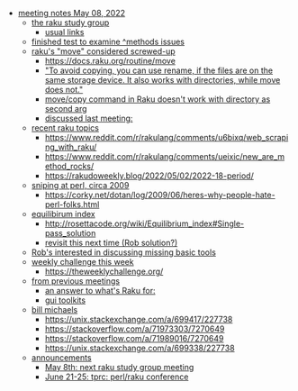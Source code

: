 - [meeting notes May 08, 2022](#org29e39ce)
  - [the raku study group](#orga65b9ed)
    - [usual links](#orgd95fdd3)
  - [finished test to examine ^methods issues](#orgbb38f5d)
  - [raku's "move" considered screwed-up](#orgb1c9d35)
    - [<https://docs.raku.org/routine/move>](#org976a129)
    - ["To avoid copying, you can use rename, if the files are on the same storage device. It also works with directories, while move does not."](#org3d5842a)
    - [move/copy command in Raku doesn't work with directory as second arg](#org0e10632)
    - [discussed last meeting:](#orgaa547d5)
  - [recent raku topics](#orgf5b627e)
    - [<https://www.reddit.com/r/rakulang/comments/u6bixq/web_scraping_with_raku/>](#org4250eae)
    - [<https://www.reddit.com/r/rakulang/comments/ueixic/new_are_method_rocks/>](#org2f34652)
    - [<https://rakudoweekly.blog/2022/05/02/2022-18-period/>](#orge8c4c89)
  - [sniping at perl, circa 2009](#org2e9e635)
    - [<https://corky.net/dotan/log/2009/06/heres-why-people-hate-perl-folks.html>](#org5c08911)
  - [equilibirum index](#org57ca369)
    - [<http://rosettacode.org/wiki/Equilibrium_index#Single-pass_solution>](#orgfc035a4)
    - [revisit this next time (Rob solution?)](#org651db4c)
  - [Rob's interested in discussing missing basic tools](#org3bce9b2)
  - [weekly challenge this week](#org133e36b)
    - [<https://theweeklychallenge.org/>](#org27cfa24)
  - [from previous meetings](#org62471e3)
    - [an answer to what's Raku for:](#org56b5871)
    - [gui toolkits](#org0969284)
  - [bill michaels](#orgaa8e28f)
    - [<https://unix.stackexchange.com/a/699417/227738>](#orgaae5e79)
    - [<https://stackoverflow.com/a/71973303/7270649>](#org10e0f03)
    - [<https://stackoverflow.com/a/71989016/7270649>](#org2f62535)
    - [<https://unix.stackexchange.com/a/699338/227738>](#orgc3a64f5)
  - [announcements](#org1c95233)
    - [May 8th: next raku study group meeting](#org3b4d0bc)
    - [June 21-25: tprc: perl/raku conference](#orgd07aea3)


<a id="org29e39ce"></a>

# meeting notes May 08, 2022


<a id="orga65b9ed"></a>

## the raku study group


<a id="orgd95fdd3"></a>

### usual links

1.  these notes

    1.  <https://github.com/doomvox/raku-study/blob/main/notes/meeting_2022may08.md>

2.  code examples

    1.  <https://github.com/doomvox/raku-study/tree/main/bin/2022may08>


<a id="orgbb38f5d"></a>

## finished test to examine ^methods issues

1.  <https://github.com/doomvox/darkroast/tree/main/S12-introspection/method_object_gists.t>

2.  misc things could be said about the code (search for STUDYGROUP)

    1.  /home/doom/End/Cave/Raku/Notes/notes-darkroast-caret<sub>methods</sub><sub>method</sub>


<a id="orgb1c9d35"></a>

## raku's "move" considered screwed-up


<a id="org976a129"></a>

### <https://docs.raku.org/routine/move>


<a id="org3d5842a"></a>

### "To avoid copying, you can use rename, if the files are on the same storage device. It also works with directories, while move does not."


<a id="org0e10632"></a>

### move/copy command in Raku doesn't work with directory as second arg


<a id="orgaa547d5"></a>

### discussed last meeting:

1.  <https://stackoverflow.com/questions/71909580/move-function-does-not-work-in-raku-in-windows/71973303#71973303>


<a id="orgf5b627e"></a>

## recent raku topics


<a id="org4250eae"></a>

### <https://www.reddit.com/r/rakulang/comments/u6bixq/web_scraping_with_raku/>


<a id="org2f34652"></a>

### <https://www.reddit.com/r/rakulang/comments/ueixic/new_are_method_rocks/>


<a id="orge8c4c89"></a>

### <https://rakudoweekly.blog/2022/05/02/2022-18-period/>


<a id="org2e9e635"></a>

## sniping at perl, circa 2009


<a id="org5c08911"></a>

### <https://corky.net/dotan/log/2009/06/heres-why-people-hate-perl-folks.html>

1.  bill michaels brought up this piece from 2009

2.  true: "There are many wonderful modules in CPAN, but learning about them, learning to use them, finding out about their hidden corner-cases and unexpected behaviors takes even more time"

3.  eh: "People hate Perl for the same reason we love it&#x2013; because it makes us feel clever."

    1.  And people attacked perl so they could pose as enlightened insiders.

4.  links to Steve Yegge: <https://sites.google.com/site/steveyegge2/ancient-languages-perl>

5.  my old commentary about Steve Yegge

    1.  <http://obsidianrook.com/doomfiles/GENTLE_ART_OF_PROGRAMMING.html>
    
    2.  <http://obsidianrook.com/doomfiles/SIGILS_OF_POWER.html>
    
    3.  <http://obsidianrook.com/doomfiles/CASE_STUDY_2.html>
    
    4.  <http://obsidianrook.com/doomfiles/THE_PERL_AFFAIR.html>


<a id="org57ca369"></a>

## equilibirum index


<a id="orgfc035a4"></a>

### <http://rosettacode.org/wiki/Equilibrium_index#Single-pass_solution>


<a id="org651db4c"></a>

### TODO revisit this next time (Rob solution?)


<a id="org3bce9b2"></a>

## TODO Rob's interested in discussing missing basic tools


<a id="org133e36b"></a>

## weekly challenge this week


<a id="org27cfa24"></a>

### <https://theweeklychallenge.org/>


<a id="org62471e3"></a>

## from previous meetings


<a id="org56b5871"></a>

### an answer to what's Raku for:

1.  <https://www.codesections.com/blog/raku-manifesto/>


<a id="org0969284"></a>

### gui toolkits

1.  gtk3

    1.  marcel timmerman on raku
    
    2.  <https://modules.raku.org/dist/Gnome::Gtk3>
    
    3.  <https://github.com/MARTIMM/gnome-gtk3/issues/28#issue-1199187148>

2.  iup

    1.  <https://en.wikipedia.org/wiki/IUP_(software)>
    
    2.  <https://raku.land/github:hankache/IUP>

3.  wish based tk


<a id="orgaa8e28f"></a>

## bill michaels


<a id="orgaae5e79"></a>

### <https://unix.stackexchange.com/a/699417/227738>


<a id="org10e0f03"></a>

### <https://stackoverflow.com/a/71973303/7270649>


<a id="org2f62535"></a>

### <https://stackoverflow.com/a/71989016/7270649>


<a id="orgc3a64f5"></a>

### <https://unix.stackexchange.com/a/699338/227738>


<a id="org1c95233"></a>

## announcements


<a id="org3b4d0bc"></a>

### May 8th: next raku study group meeting


<a id="orgd07aea3"></a>

### June 21-25: tprc: perl/raku conference
